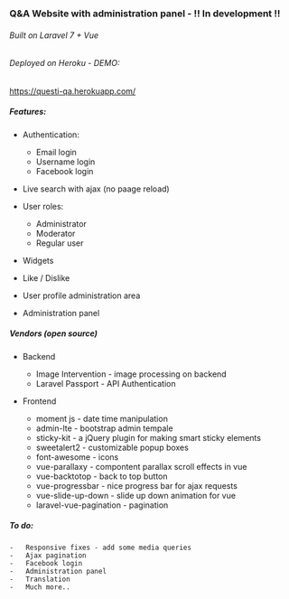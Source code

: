 ### Q&A Website with administration panel - !! In development !!

###### Built on Laravel 7 + Vue

###### Deployed on Heroku - DEMO:

<a href="https://questi-qa.herokuapp.com/" target="_blank">https://questi-qa.herokuapp.com/</a>

##### Features:

-   Authentication:

    -   Email login
    -   Username login
    -   Facebook login

-   Live search with ajax (no paage reload)

-   User roles:

    -   Administrator
    -   Moderator
    -   Regular user

-   Widgets

-   Like / Dislike

-   User profile administration area

-   Administration panel

##### Vendors (open source)

-   Backend

    -   Image Intervention - image processing on backend
    -   Laravel Passport - API Authentication

-   Frontend
    -   moment js - date time manipulation
    -   admin-lte - bootstrap admin tempale
    -   sticky-kit - a jQuery plugin for making smart sticky elements
    -   sweetalert2 - customizable popup boxes
    -   font-awesome - icons
    -   vue-parallaxy - compontent parallax scroll effects in vue
    -   vue-backtotop - back to top button
    -   vue-progressbar - nice progress bar for ajax requests
    -   vue-slide-up-down - slide up down animation for vue
    -   laravel-vue-pagination - pagination

##### To do:

    -   Responsive fixes - add some media queries
    -   Ajax pagination
    -   Facebook login
    -   Administration panel
    -   Translation
    -   Much more..
